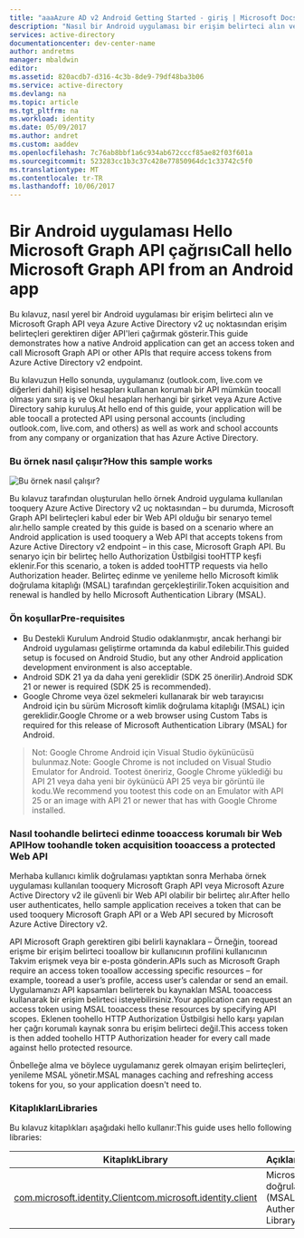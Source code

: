 ```yaml
---
title: "aaaAzure AD v2 Android Getting Started - giriş | Microsoft Docs"
description: "Nasıl bir Android uygulaması bir erişim belirteci alın ve Microsoft Graph API veya Azure Active Directory v2 uç noktasından erişim belirteçleri gerektiren API'larını çağırma"
services: active-directory
documentationcenter: dev-center-name
author: andretms
manager: mbaldwin
editor: 
ms.assetid: 820acdb7-d316-4c3b-8de9-79df48ba3b06
ms.service: active-directory
ms.devlang: na
ms.topic: article
ms.tgt_pltfrm: na
ms.workload: identity
ms.date: 05/09/2017
ms.author: andret
ms.custom: aaddev
ms.openlocfilehash: 7c76ab8bbf1a6c934ab672cccf85ae82f03f601a
ms.sourcegitcommit: 523283cc1b3c37c428e77850964dc1c33742c5f0
ms.translationtype: MT
ms.contentlocale: tr-TR
ms.lasthandoff: 10/06/2017
---
```

# <a name="call-hello-microsoft-graph-api-from-an-android-app"></a><span data-ttu-id="8c592-103">Bir Android uygulaması Hello Microsoft Graph API çağrısı</span><span class="sxs-lookup"><span data-stu-id="8c592-103">Call hello Microsoft Graph API from an Android app</span></span>

<span data-ttu-id="8c592-104">Bu kılavuz, nasıl yerel bir Android uygulaması bir erişim belirteci alın ve Microsoft Graph API veya Azure Active Directory v2 uç noktasından erişim belirteçleri gerektiren diğer API'leri çağırmak gösterir.</span><span class="sxs-lookup"><span data-stu-id="8c592-104">This guide demonstrates how a native Android application can get an access token and call Microsoft Graph API or other APIs that require access tokens from Azure Active Directory v2 endpoint.</span></span>

<span data-ttu-id="8c592-105">Bu kılavuzun Hello sonunda, uygulamanız (outlook.com, live.com ve diğerleri dahil) kişisel hesapları kullanan korumalı bir API mümkün toocall olması yanı sıra iş ve Okul hesapları herhangi bir şirket veya Azure Active Directory sahip kuruluş.</span><span class="sxs-lookup"><span data-stu-id="8c592-105">At hello end of this guide, your application will be able toocall a protected API using personal accounts (including outlook.com, live.com, and others) as well as work and school accounts from any company or organization that has Azure Active Directory.</span></span>  

### <a name="how-this-sample-works"></a><span data-ttu-id="8c592-106">Bu örnek nasıl çalışır?</span><span class="sxs-lookup"><span data-stu-id="8c592-106">How this sample works</span></span>
![Bu örnek nasıl çalışır?](media/active-directory-mobileanddesktopapp-android-intro/android-intro.png)

<span data-ttu-id="8c592-108">Bu kılavuz tarafından oluşturulan hello örnek Android uygulama kullanılan tooquery Azure Active Directory v2 uç noktasından – bu durumda, Microsoft Graph API belirteçleri kabul eder bir Web API olduğu bir senaryo temel alır.</span><span class="sxs-lookup"><span data-stu-id="8c592-108">hello sample created by this guide is based on a scenario where an Android application is used tooquery a Web API that accepts tokens from Azure Active Directory v2 endpoint – in this case, Microsoft Graph API.</span></span> <span data-ttu-id="8c592-109">Bu senaryo için bir belirteç hello Authorization Üstbilgisi tooHTTP keşfi eklenir.</span><span class="sxs-lookup"><span data-stu-id="8c592-109">For this scenario, a token is added tooHTTP requests via hello Authorization header.</span></span> <span data-ttu-id="8c592-110">Belirteç edinme ve yenileme hello Microsoft kimlik doğrulama kitaplığı (MSAL) tarafından gerçekleştirilir.</span><span class="sxs-lookup"><span data-stu-id="8c592-110">Token acquisition and renewal is handled by hello Microsoft Authentication Library (MSAL).</span></span>

### <a name="pre-requisites"></a><span data-ttu-id="8c592-111">Ön koşullar</span><span class="sxs-lookup"><span data-stu-id="8c592-111">Pre-requisites</span></span>
* <span data-ttu-id="8c592-112">Bu Destekli Kurulum Android Studio odaklanmıştır, ancak herhangi bir Android uygulaması geliştirme ortamında da kabul edilebilir.</span><span class="sxs-lookup"><span data-stu-id="8c592-112">This guided setup is focused on Android Studio, but any other Android application development environment is also acceptable.</span></span> 
* <span data-ttu-id="8c592-113">Android SDK 21 ya da daha yeni gereklidir (SDK 25 önerilir).</span><span class="sxs-lookup"><span data-stu-id="8c592-113">Android SDK 21 or newer is required (SDK 25 is recommended).</span></span>
* <span data-ttu-id="8c592-114">Google Chrome veya özel sekmeleri kullanarak bir web tarayıcısı Android için bu sürüm Microsoft kimlik doğrulama kitaplığı (MSAL) için gereklidir.</span><span class="sxs-lookup"><span data-stu-id="8c592-114">Google Chrome or a web browser using Custom Tabs is required for this release of Microsoft Authentication Library (MSAL) for Android.</span></span>

> <span data-ttu-id="8c592-115">Not: Google Chrome Android için Visual Studio öykünücüsü bulunmaz.</span><span class="sxs-lookup"><span data-stu-id="8c592-115">Note: Google Chrome is not included on Visual Studio Emulator for Android.</span></span> <span data-ttu-id="8c592-116">Tootest öneririz, Google Chrome yüklediği bu API 21 veya daha yeni bir öykünücü API 25 veya bir görüntü ile kodu.</span><span class="sxs-lookup"><span data-stu-id="8c592-116">We recommend you tootest this code on an Emulator with API 25 or an image with API 21 or newer that has with Google Chrome installed.</span></span>


### <a name="how-toohandle-token-acquisition-tooaccess-a-protected-web-api"></a><span data-ttu-id="8c592-117">Nasıl toohandle belirteci edinme tooaccess korumalı bir Web API</span><span class="sxs-lookup"><span data-stu-id="8c592-117">How toohandle token acquisition tooaccess a protected Web API</span></span>

<span data-ttu-id="8c592-118">Merhaba kullanıcı kimlik doğrulaması yaptıktan sonra Merhaba örnek uygulaması kullanılan tooquery Microsoft Graph API veya Microsoft Azure Active Directory v2 ile güvenli bir Web API olabilir bir belirteç alır.</span><span class="sxs-lookup"><span data-stu-id="8c592-118">After hello user authenticates, hello sample application receives a token that can be used tooquery Microsoft Graph API or a Web API secured by Microsoft Azure Active Directory v2.</span></span>

<span data-ttu-id="8c592-119">API Microsoft Graph gerektiren gibi belirli kaynaklara – Örneğin, tooread erişme bir erişim belirteci tooallow bir kullanıcının profilini kullanıcının Takvim erişmek veya bir e-posta gönderin.</span><span class="sxs-lookup"><span data-stu-id="8c592-119">APIs such as Microsoft Graph require an access token tooallow accessing specific resources – for example, tooread a user’s profile, access user’s calendar or send an email.</span></span> <span data-ttu-id="8c592-120">Uygulamanızı API kapsamları belirterek bu kaynakları MSAL tooaccess kullanarak bir erişim belirteci isteyebilirsiniz.</span><span class="sxs-lookup"><span data-stu-id="8c592-120">Your application can request an access token using MSAL tooaccess these resources by specifying API scopes.</span></span> <span data-ttu-id="8c592-121">Eklenen toohello HTTP Authorization Üstbilgisi hello karşı yapılan her çağrı korumalı kaynak sonra bu erişim belirteci değil.</span><span class="sxs-lookup"><span data-stu-id="8c592-121">This access token is then added toohello HTTP Authorization header for every call made against hello protected resource.</span></span> 

<span data-ttu-id="8c592-122">Önbelleğe alma ve böylece uygulamanız gerek olmayan erişim belirteçleri, yenileme MSAL yönetir.</span><span class="sxs-lookup"><span data-stu-id="8c592-122">MSAL manages caching and refreshing access tokens for you, so your application doesn't need to.</span></span>

### <a name="libraries"></a><span data-ttu-id="8c592-123">Kitaplıkları</span><span class="sxs-lookup"><span data-stu-id="8c592-123">Libraries</span></span>

<span data-ttu-id="8c592-124">Bu kılavuz kitaplıkları aşağıdaki hello kullanır:</span><span class="sxs-lookup"><span data-stu-id="8c592-124">This guide uses hello following libraries:</span></span>

|<span data-ttu-id="8c592-125">Kitaplık</span><span class="sxs-lookup"><span data-stu-id="8c592-125">Library</span></span>|<span data-ttu-id="8c592-126">Açıklama</span><span class="sxs-lookup"><span data-stu-id="8c592-126">Description</span></span>|
|---|---|
|[<span data-ttu-id="8c592-127">com.microsoft.identity.Client</span><span class="sxs-lookup"><span data-stu-id="8c592-127">com.microsoft.identity.client</span></span>](http://javadoc.io/doc/com.microsoft.identity.client/msal)|<span data-ttu-id="8c592-128">Microsoft kimlik doğrulama kitaplığı (MSAL)</span><span class="sxs-lookup"><span data-stu-id="8c592-128">Microsoft Authentication Library (MSAL)</span></span>|
